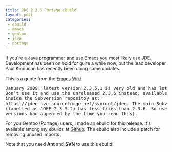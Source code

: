 ```yaml
---
title: JDE 2.3.6 Portage ebuild
layout: post
categories:
 - ebuild
 - emacs
 - gentoo
 - java
 - portage
---
```


If you're a Java programmer and use Emacs you most likely use
[JDE](http://jdee.sourceforge.net). Development has been on hold for
quite a while now, but the lead developer Paul Kinnucan has recently
been doing some updates.

This is a quote from the
[Emacs Wiki](http://www.emacswiki.org/emacs-en/JavaDevelopmentEnvironment)

<pre>January 2009: latest version 2.3.5.1 is very old and has lots of known bugs.
Don’t use it and use the unreleased 2.3.6 instead, available as a branch
inside the Subversion repositoy at:
https://jdee.svn.sourceforge.net/svnroot/jdee. The main Subversion branch
(labelled as JDEE 2.3.5.2) has less fixes than 2.3.6. So use 2.3.6! (unless new
versions had appeared by the time you read this).</pre>

For you Gentoo (Portage) users, I made an ebuild for this
release. It's available among my ebuilds at
[Github](http://github.com/rejeep/ebuilds). The ebuild also include a
patch for removing unused imports.

Note that you need **Ant** and **SVN** to use this ebuild!

